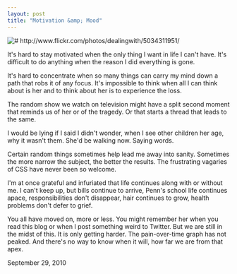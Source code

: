 ```yaml
---
layout: post
title: "Motivation &amp; Mood"
---
```


<img src="http://farm5.static.flickr.com/4130/5034311951_56be087c86.jpg" title="# http://www.flickr.com/photos/dealingwith/5034311951/">

It's hard to stay motivated when the only thing I want in life I can't have. It's difficult to do anything when the reason I did everything is gone. 

It's hard to concentrate when so many things can carry my mind down a path that robs it of any focus. It's impossible to think when all I can think about is her and to think about her is to experience the loss.

The random show we watch on television might have a split second moment that reminds us of her or of the tragedy. Or that starts a thread that leads to the same.

I would be lying if I said I didn't wonder, when I see other children her age, why it wasn't them. She'd be walking now. Saying words.

Certain random things sometimes help lead me away into sanity. Sometimes the more narrow the subject, the better the results. The frustrating vagaries of CSS have never been so welcome.

I'm at once grateful and infuriated that life continues along with or without me. I can't keep up, but bills continue to arrive, Penn's school life continues apace, responsibilities don't disappear, hair continues to grow, health problems don't defer to grief.

You all have moved on, more or less. You might remember her when you read this blog or when I post something weird to Twitter. But we are still in the midst of this. It is only getting harder. The pain-over-time graph has not peaked. And there's no way to know when it will, how far we are from that apex.

<p class="date">September 29, 2010</p>